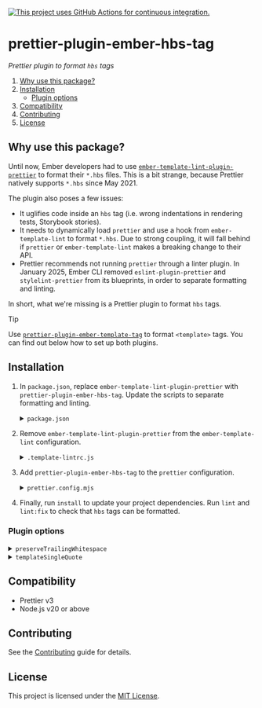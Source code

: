 [![This project uses GitHub Actions for continuous integration.](https://github.com/ijlee2/prettier-plugin-ember-hbs-tag/actions/workflows/ci.yml/badge.svg)](https://github.com/ijlee2/prettier-plugin-ember-hbs-tag/actions/workflows/ci.yml)

# prettier-plugin-ember-hbs-tag

_Prettier plugin to format `hbs` tags_

1. [Why use this package?](#why-use-this-package)
1. [Installation](#installation)
    - [Plugin options](#plugin-options)
1. [Compatibility](#compatibility)
1. [Contributing](#contributing)
1. [License](#license)


## Why use this package?

Until now, Ember developers had to use [`ember-template-lint-plugin-prettier`](https://github.com/ember-template-lint/ember-template-lint-plugin-prettier) to format their `*.hbs` files. This is a bit strange, because Prettier natively supports `*.hbs` since May 2021.

The plugin also poses a few issues:

- It uglifies code inside an `hbs` tag (i.e. wrong indentations in rendering tests, Storybook stories).
- It needs to dynamically load `prettier` and use a hook from `ember-template-lint` to format `*.hbs`. Due to strong coupling, it will fall behind if `prettier` or `ember-template-lint` makes a breaking change to their API.
- Prettier recommends not running `prettier` through a linter plugin. In January 2025, Ember CLI removed `eslint-plugin-prettier` and `stylelint-prettier` from its blueprints, in order to separate formatting and linting.

In short, what we're missing is a Prettier plugin to format `hbs` tags.

> [!TIP]
> 
> Use [`prettier-plugin-ember-template-tag`](https://github.com/ember-tooling/prettier-plugin-ember-template-tag/) to format `<template>` tags. You can find out below how to set up both plugins.


## Installation

1. In `package.json`, replace `ember-template-lint-plugin-prettier` with `prettier-plugin-ember-hbs-tag`. Update the scripts to separate formatting and linting.

    <details>

    <summary><code>package.json</code></summary>

    `eslint-plugin-prettier` and `stylelint-prettier` are assumed to have been removed already. For brevity, `lint:css` and `lint:js` scripts aren't shown.

    ```diff
    {
      "scripts": {
    +     "format": "prettier . --cache --write",
        "lint": "concurrently \"pnpm:lint:*(!fix)\" --names \"lint:\"",
    -     "lint:fix": "concurrently \"pnpm:lint:*:fix\" --names \"fix:\"",
    +     "lint:fix": "concurrently \"pnpm:lint:*:fix\" --names \"fix:\" && pnpm format",
    +     "lint:format": "prettier . --cache --check",
        "lint:hbs": "ember-template-lint .",
        "lint:hbs:fix": "ember-template-lint . --fix"
      },
      "devDependencies": {
        "concurrently": "...",
        "ember-template-lint": "...",
    -     "ember-template-lint-plugin-prettier": "...",
        "prettier": "...",
    +     "prettier-plugin-ember-hbs-tag": "...",
        "prettier-plugin-ember-template-tag": "..."
      }
    }
    ```

    </details>

1. Remove `ember-template-lint-plugin-prettier` from the `ember-template-lint` configuration.

    <details>

    <summary><code>.template-lintrc.js</code></summary>

    ```diff
    'use strict';

    module.exports = {
    -   plugins: ['ember-template-lint-plugin-prettier'],
    -   extends: ['recommended', 'ember-template-lint-plugin-prettier:recommended'],
    -   overrides: [
    -     {
    -       files: ['**/*.{gjs,gts}'],
    -       rules: {
    -         prettier: 'off',
    -       },
    -     },
    -     {
    -       files: ['tests/**/*-test.{js,ts}'],
    -       rules: {
    -         prettier: 'off',
    -       },
    -     },
    -   ],
    +   extends: ['recommended'],
    };
    ```

    </details>

1. Add `prettier-plugin-ember-hbs-tag` to the `prettier` configuration.

    <details>

    <summary><code>prettier.config.mjs</code></summary>

    Prettier's default parser for `*.{js,ts}` is `'babel'`. To format `*.{js,ts}` with an `hbs` tag, set the parser to `'ember-hbs-tag'`.

    ```js
    export default {
      plugins: [
        'prettier-plugin-ember-hbs-tag',
        'prettier-plugin-ember-template-tag',
      ],
      overrides: [
        {
          files: '*.{gjs,gts}',
          options: {
            templateSingleQuote: false,
          },
        },
        {
          files: 'tests/**/*-test.{js,ts}',
          options: {
            parser: 'ember-hbs-tag',
            templateSingleQuote: false,
          },
        },
      ],
    };
    ```

    </details>

1. Finally, run `install` to update your project dependencies. Run `lint` and `lint:fix` to check that `hbs` tags can be formatted.


### Plugin options

<details>

<summary><code>preserveTrailingWhitespace</code></summary>

By default, the plugin aims for prettiness.

If you need the trailing whitespace to remain unchanged (e.g. in tests), set `preserveTrailingWhitespace` to `true`.

```diff
/* prettier.config.mjs */
export default {
  overrides: [
    {
      files: 'tests/**/*-test.{js,ts}',
      options: {
        parser: 'ember-hbs-tag',
+         preserveTrailingWhitespace: true,
      },
    },
  ],
};
```

</details>

<details>

<summary><code>templateSingleQuote</code></summary>

By default, Prettier uses single quotes in `*.{js,ts}`, and the plugin uses the global value of `singleQuote` to decide whether to use single or double quotes in templates.

However, you will most likely want double quotes for templates. So set `templateSingleQuote` to `false`, just like you did it for `prettier-plugin-ember-template-tag`.

```diff
/* prettier.config.mjs */
export default {
  overrides: [
    {
      files: 'tests/**/*-test.{js,ts}',
      options: {
        parser: 'ember-hbs-tag',
+         templateSingleQuote: false,
      },
    },
  ],
};
```

</details>


## Compatibility

- Prettier v3
- Node.js v20 or above


## Contributing

See the [Contributing](CONTRIBUTING.md) guide for details.


## License

This project is licensed under the [MIT License](LICENSE.md).
